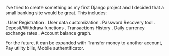 I've tried to create something as my first Django project and I decided that a small banking site would be great. This includes:

. User Registration
. User data customization
. Password Recovery tool
. Deposit/Withdraw functions
. Transactions History
. Daily currency exchange rates
. Account balance graph.

For the future, it can be expanded with Transfer money to another account, Pay utility bills, Mobile authentificator.
